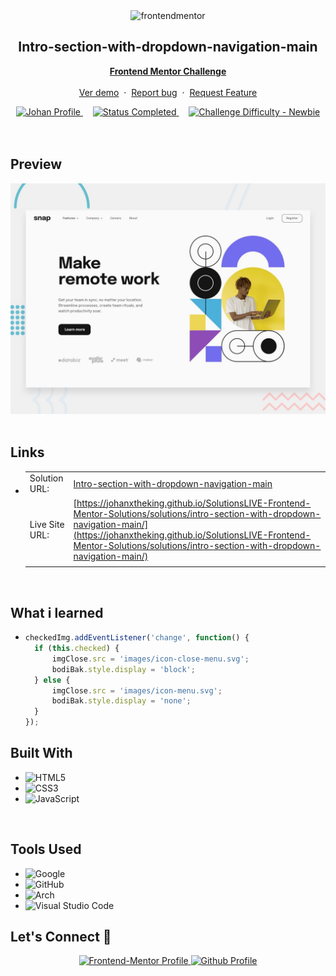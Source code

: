 <div align="center">

  <img src="https://www.frontendmentor.io/static/images/logo-mobile.svg" alt="frontendmentor" width="80">

  <h2 align="center">Intro-section-with-dropdown-navigation-main
</h2>
  <p align="center">
    <a href="https://www.frontendmentor.io/challenges/intro-section-with-dropdown-navigation-ryaPetHE5/hub" target="_blank"><strong>Frontend Mentor Challenge</strong></a>
    <br />
    <br />
    <a href="https://johanxtheking.github.io/SolutionsLIVE-Frontend-Mentor-Solutions/solutions/intro-section-with-dropdown-navigation-main/">Ver demo</a>
    &nbsp;·&nbsp;
    <a href="https://github.com/JohanXTheKing/SolutionsLIVE-Frontend-Mentor-Solutions/issues" target="_blank">Report bug</a>
    &nbsp;·&nbsp;
    <a href="https://github.com/JohanXTheKing/SolutionsLIVE-Frontend-Mentor-Solutions/issues"target="_blank">Request Feature</a>
  </p>
</div>

<!-- Badges -->
<div align="center">
  <!-- Profiles -->
  <a href="https://www.frontendmentor.io/profile/JohanXTheKing" target="_blank">
    <img src="https://img.shields.io/badge/Profile-Johanx-eee?style=for-the-badge&logo=frontendmentor" alt="Johan Profile">
  </a> &nbsp;&nbsp;&nbsp;

  <!-- Status -->
  <a href="#">
    <img src="https://img.shields.io/badge/Status-Completed-4ADE80?style=for-the-badge" alt="Status Completed">
  </a> &nbsp;&nbsp;&nbsp;

  <!-- Difficulty -->
  <a href="https://www.frontendmentor.io/challenges?difficulties=1"  target="_blank">
    <img src="https://img.shields.io/badge/Difficulty-Newbie-61BECD?style=for-the-badge&logo=frontendmentor" alt="Challenge Difficulty - Newbie">
  </a>

</div>
<br />
<br />



## **Preview**

<div align='center'>
<img src='./design/desktop-preview.jpg' alt='FAQ Accordion Card solution desktop preview image'>
</div>


<br>

## **Links**

- |||
  | :----- | :----- |
  | Solution URL: | [Intro-section-with-dropdown-navigation-main]([https://www.frontendmentor.io/solutions/interactive-rating-component-solution-with-flex-and-grid-vMj3C1LMTz](https://www.frontendmentor.io/challenges/intro-section-with-dropdown-navigation-ryaPetHE5/hub)) |
  | Live Site URL: | [https://johanxtheking.github.io/SolutionsLIVE-Frontend-Mentor-Solutions/solutions/intro-section-with-dropdown-navigation-main/](https://johanxtheking.github.io/SolutionsLIVE-Frontend-Mentor-Solutions/solutions/intro-section-with-dropdown-navigation-main/) |
  |||


<br>




## What i learned

- ```js
  checkedImg.addEventListener('change', function() {
    if (this.checked) {
        imgClose.src = 'images/icon-close-menu.svg';
        bodiBak.style.display = 'block';
    } else {
        imgClose.src = 'images/icon-menu.svg';
        bodiBak.style.display = 'none';
    }
  });
  ```


## **Built With**

- ![HTML5](https://img.shields.io/badge/html5-%23E34F26.svg?style=for-the-badge&logo=html5&logoColor=white)   
- ![CSS3](https://img.shields.io/badge/css3-%231572B6.svg?style=for-the-badge&logo=css3&logoColor=white) 
- ![JavaScript](https://img.shields.io/badge/javascript-%23323330.svg?style=for-the-badge&logo=javascript&logoColor=%23F7DF1E)  


<br>

## **Tools Used**

- ![Google](https://img.shields.io/badge/google-DA4437?style=for-the-badge&logo=google&logoColor=white)
- ![GitHub](https://img.shields.io/badge/github-0D1117.svg?style=for-the-badge&logo=github&logoColor=white)  
- ![Arch](https://img.shields.io/badge/Arch%20Linux-1793D1?logo=arch-linux&logoColor=fff&style=for-the-badge)
- ![Visual Studio Code](https://img.shields.io/badge/Visual%20Studio%20Code-0078d7.svg?style=for-the-badge&logo=visual-studio-code&logoColor=white)   


## **Let's Connect 👋**

<div align=center>



  <a href="https://www.frontendmentor.io/profile/JohanXTheKing" target="_blank">
    <img src="https://img.shields.io/badge/FEM%20Profile-f8f9f8?style=for-the-badge&logo=Frontend-Mentor&logoColor=black" alt="Frontend-Mentor Profile">
  </a>

  <a href="https://github.com/JohanXTheKing" target="_blank">
    <img src="https://img.shields.io/badge/Github%20Profile-131313?style=for-the-badge&logo=github&logoColor=white" alt="Github Profile">
  </a>

</div>

<br>

